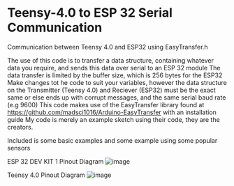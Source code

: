 # Teensy-4.0 to ESP 32 Serial Communication
 Communication between Teensy 4.0 and ESP32 using EasyTransfer.h

The use of this code is to transfer a data structure, containing whatever data you require, and sends this data over serial to an ESP 32 module
The data transfer is limited by the buffer size, which is 256 bytes for the ESP32 
Make changes tot he code to suit your variables, however the data structure on the Transmitter (Teensy 4.0) and Reciever (ESP32) must be the exact same or else ends up with corrupt messages, and the same serial baud rate (e.g 9600)
This code makes use of the EasyTransfer library found at <https://github.com/madsci1016/Arduino-EasyTransfer> with an installation guide
My code is merely an example sketch using their code, they are the creators.

Included is some basic examples and some example using some popular sensors

ESP 32 DEV KIT 1 Pinout Diagram 
![image](https://user-images.githubusercontent.com/73143248/215633329-e2ac5d06-456c-49dc-b25c-3e21d96c74ad.png)

Teensy 4.0 Pinout Diagram
![image](https://user-images.githubusercontent.com/73143248/215633431-0ab12ae5-55e5-4507-908d-c04db1cf5576.png)
